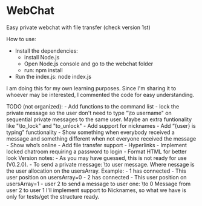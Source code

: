 # WebChat
Easy private webchat with file transfer (check version 1st)

How to use:
 - Install the dependencies:
    - install Node.js
    - Open Node.js console and go to the webchat folder
    - run: npm install
 - Run the index.js: node index.js

I am doing this for my own learning purposes. Since I'm sharing it to whoever may be interested, I commented the code for easy understanding.

TODO (not organized):
    - Add functions to the command list
    - lock the private message so the user don't need to type "\to username" on sequential
    private messages to the same user. Maybe an extra funtionality like "\to_lock" and
    "to_unlock"
    - Add support for nicknames
    - Add “{user} is typing” functionality
    - Show something when everybody received a message and something different when not
    everyone received the message
    - Show who’s online
    - Add file transfer support
    - Hyperlinks
    - Implement locked chatroom requiring a password to login
    - Format HTML for better look
Version notes:
    - As you may have guessed, this is not ready for use (V0.2.0).
    - To send a private message: \to user message. Where nessage is the user allocation
    on the usersArray. Example:
        - 1 has connected
        - This user position on usersArray=0
        - 2 has connected
        - This user position on usersArray=1
        - user 2 to send a message to user one: \to 0 Message from user 2 to user 1
    I'll implement support to Nicknames, so what we have is only for tests/get the structure ready.